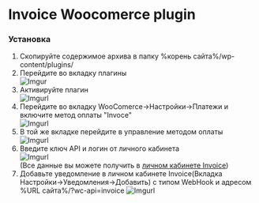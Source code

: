 <h1>Invoice Woocomerce plugin</h1>

<h3>Установка</h3>

1. Скопируйте содержимое архива в папку %корень сайта%/wp-content/plugins/
2. Перейдите во вкладку плагины<br>
![Imgur](https://imgur.com/XxHlkuq)
3. Активируйте плагин<br>
![Imgurl](https://imgur.com/3KaIS1T)
4. Перейдите во вкладку WooComerce->Настройки->Платежи и включите метод оплаты "Invoce"<br>
![Imgurl](https://imgur.com/WBQxGx3)
5. В той же вкладке перейдите в управление методом оплаты<br>
![Imgurl](https://imgur.com/AioEmVq)
5. Введите ключ API и логин от личного кабинета<br>
![Imgurl](https://imgur.com/YUphf8X)<br>
(Все данные вы можете получить в [личном кабинете Invoice](https://lk.invoice.su/))
6. Добавьте уведомление в личном кабинете Invoice(Вкладка Настройки->Уведомления->Добавить)
с типом WebHook и адресом %URL сайта%/?wc-api=invoice
![Imgurl](https://imgur.com/LZEozhf)
